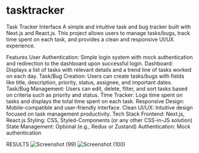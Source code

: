 # tasktracker
Task Tracker Interface
A simple and intuitive task and bug tracker built with Next.js and React.js. This project allows users to manage tasks/bugs, track time spent on each task, and provides a clean and responsive UI/UX experience.

Features
User Authentication: Simple login system with mock authentication and redirection to the dashboard upon successful login.
Dashboard: Displays a list of tasks with relevant details and a trend line of tasks worked on each day.
Task/Bug Creation: Users can create tasks/bugs with fields like title, description, priority, status, assignee, and important dates.
Task/Bug Management: Users can edit, delete, filter, and sort tasks based on criteria such as priority and status.
Time Tracker: Logs time spent on tasks and displays the total time spent on each task.
Responsive Design: Mobile-compatible and user-friendly interface.
Clean UI/UX: Intuitive design focused on task management productivity.
Tech Stack
Frontend: Next.js, React.js
Styling: CSS, Styled-Components (or any other CSS-in-JS solution)
State Management: Optional (e.g., Redux or Zustand)
Authentication: Mock authentication

RESULTS
![Screenshot (99)](https://github.com/user-attachments/assets/aaf41402-cbe8-4db0-8f75-07eac86f254b)
![Screenshot (100)](https://github.com/user-attachments/assets/8581c2db-7d1c-4946-9e03-eebedd1c2f02)

